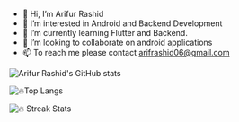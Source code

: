 - 👋 Hi, I’m Arifur Rashid
- 👀 I’m interested in Android and Backend Development
- 🌱 I’m currently learning Flutter and Backend.
- 💞️ I’m looking to collaborate on android applications
- 📫 To reach me please contact arifrashid06@gmail.com

<!---
Arifur05/Arifur05 is a ✨ special ✨ repository because its `README.md` (this file) appears on your GitHub profile.
You can click the Preview link to take a look at your changes.
--->
![Arifur Rashid's GitHub stats](https://github-readme-stats.vercel.app/api?username=Arifur05&show_icons=true&theme=radical)

![🔥Top Langs](https://github-readme-stats.vercel.app/api/top-langs/?username=Arifur05&layout=compact&theme=radical)

![🔥 Streak Stats](https://github-readme-streak-stats.herokuapp.com/?user=Arifur05&theme=dark)
